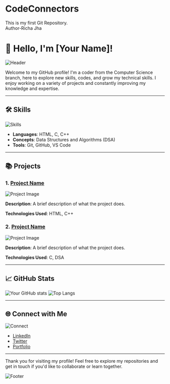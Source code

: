 # CodeConnectors
This is my first Git Repository.
<Br>
Author-Richa Jha
# 👋 Hello, I'm [Your Name]!

![Header](https://your-image-url.com/header-image)

Welcome to my GitHub profile! I'm a coder from the Computer Science branch, here to explore new skills, codes, and grow my technical skills. I enjoy working on a variety of projects and constantly improving my knowledge and expertise.

---

## 🛠️ Skills

![Skills](https://your-image-url.com/skills-image)

- **Languages**: HTML, C, C++
- **Concepts**: Data Structures and Algorithms (DSA)
- **Tools**: Git, GitHub, VS Code

---

## 📚 Projects

### 1. [Project Name](#)
![Project Image](https://your-image-url.com/project1-image)

**Description**: A brief description of what the project does.

**Technologies Used**: HTML, C++

### 2. [Project Name](#)
![Project Image](https://your-image-url.com/project2-image)

**Description**: A brief description of what the project does.

**Technologies Used**: C, DSA

---

## 📈 GitHub Stats

![Your GitHub stats](https://github-readme-stats.vercel.app/api?username=yourusername&show_icons=true&theme=radical)
![Top Langs](https://github-readme-stats.vercel.app/api/top-langs/?username=yourusername&layout=compact&theme=radical)

---

## 🌐 Connect with Me

![Connect](https://your-image-url.com/connect-image)

- [LinkedIn](#)
- [Twitter](#)
- [Portfolio](#)

---

Thank you for visiting my profile! Feel free to explore my repositories and get in touch if you'd like to collaborate or learn together.

![Footer](https://your-image-url.com/footer-image)
